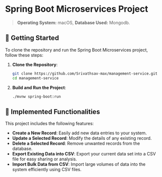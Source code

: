 
# Spring Boot Microservices Project

> **Operating System:** macOS,
> **Database Used:** Mongodb.

## 🚀 Getting Started

To clone the repository and run the Spring Boot Microservices project, follow these steps:

1. **Clone the Repository**:
   ```bash
   git clone https://github.com/Srivathsav-max/management-service.git
   cd management-service
   ```

2. **Build and Run the Project**:
   ```bash
   ./mvnw spring-boot:run
   ```

## 🎯 Implemented Functionalities

This project includes the following features:

- **Create a New Record**: Easily add new data entries to your system.
- **Update a Selected Record**: Modify the details of any existing record.
- **Delete a Selected Record**: Remove unwanted records from the database.
- **Export Existing Data into CSV**: Export your current data set into a CSV file for easy sharing or analysis.
- **Import Bulk Data from CSV**: Import large volumes of data into the system efficiently using CSV files.

